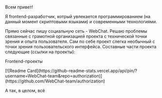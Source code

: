 <section>
  <p>
    Всем привет!
  </p>
  <p>
    Я frontend-разработчик, котрый увлекается программированием (на данный момент скриптовыми языками) и современными технологиями.
  </p>
  <p>
    Прямо сейчас пишу социальную сеть - WebChat. Решаю проблемы связанные с грамотной организацией проекта с технической точки зрения и опыта пользователя. Сам по себе проект слегка необычный с точки зрения пользовательского интерфейса. Составные части проекта следующие (ссылки на проекты):
  </p>

  <p>Frontend-проекты</p>
  [![Readme Card](https://github-readme-stats.vercel.app/api/pin/?username=WebChat-team&repo=authorization)](https://github.com/WebChat-team/authorization)
  <p>
    А так, в целом, всё 
  </p>
</section>

